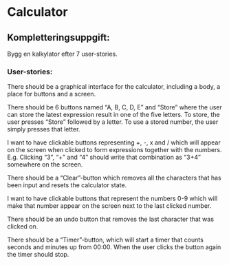# Calculator

## Kompletteringsuppgift:
Bygg en kalkylator efter 7 user-stories.
### User-stories:

There should be a graphical interface for the calculator, including a body, a place for buttons and a screen.

There should be 6 buttons named “A, B, C, D, E” and “Store” where the user can store the latest expression result in one of the five letters.
To store, the user presses “Store” followed by a letter.
To use a stored number, the user simply presses that letter.

I want to have clickable buttons representing +, -, x and / which will appear on the screen when clicked to form expressions together with the numbers. E.g. Clicking “3”, “+” and “4” should write that combination as “3+4” somewhere on the screen.

There should be a “Clear”-button which removes all the characters that has been input and resets the calculator state.

I want to have clickable buttons that represent the numbers 0-9 which will make that number appear on the screen next to the last clicked number.

There should be an undo button that removes the last character that was
clicked on.

There should be a “Timer”-button, which will start a timer that counts seconds and minutes up from 00:00. When the user clicks the button again the timer should stop.